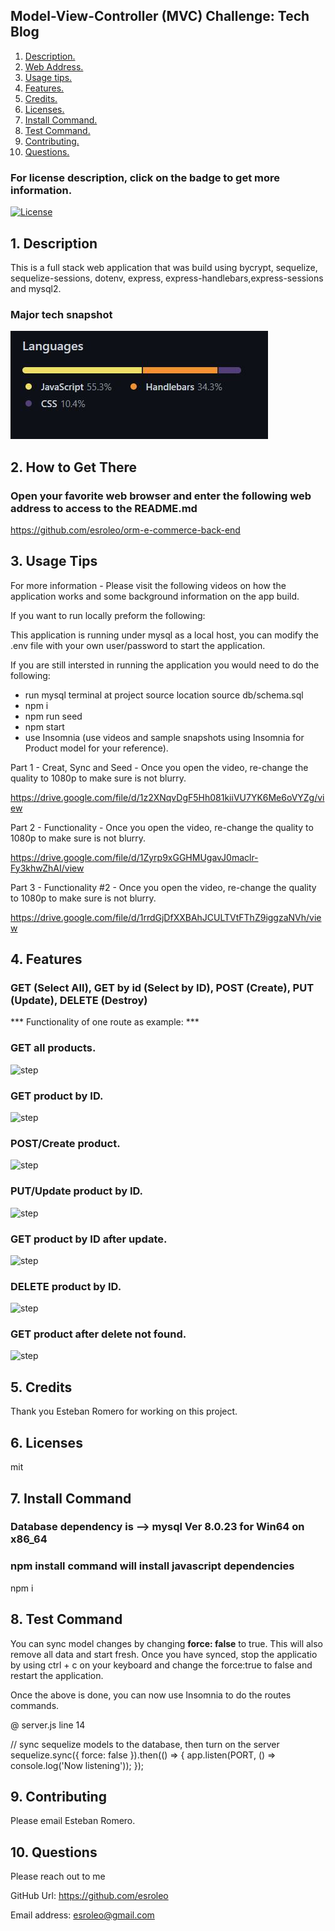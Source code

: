 ## Model-View-Controller (MVC) Challenge: Tech Blog

1. [ Description. ](#desc)
2. [ Web Address. ](#web-address)
3. [ Usage tips. ](#usage)
4. [ Features. ](#features)
5. [ Credits. ](#credits)
6. [ Licenses. ](#licenses)
7. [ Install Command. ](#commandInstall)
8. [ Test Command. ](#commandTest)
9. [ Contributing. ](#contributing)
9. [ Questions. ](#questions)

### For license description, click on the badge to get more information.
[![License](https://img.shields.io/badge/License-MIT%20-blue.svg)](https://opensource.org/licenses/mit)

<a name="desc"></a>
## 1. Description

This is a full stack web application that was build using bycrypt, sequelize, sequelize-sessions, dotenv, express, express-handlebars,express-sessions and mysql2.

### Major tech snapshot

![tech](./assets/images/code-used.JPG?raw=true "code-used.JPG")

<a name="web-address"></a>
## 2. How to Get There

### Open your favorite web browser and enter the following web address to access to the README.md

https://github.com/esroleo/orm-e-commerce-back-end


<a name="usage"></a>
## 3. Usage Tips

For more information - Please visit the following videos on how the application works and some background information on the app build.

If you want to run locally preform the following:

This application is running under mysql as a local host, you can modify the .env file with your own user/password to start the application.

If you are still intersted in running the application you would need to do the following:
* run mysql terminal at project source location
  source db/schema.sql
* npm i
* npm run seed
* npm start
* use Insomnia (use videos and sample snapshots using Insomnia for Product model for your reference).

Part 1 - Creat, Sync and Seed - Once you open the video, re-change the quality to 1080p to make sure is not blurry.

https://drive.google.com/file/d/1z2XNqvDgF5Hh081kiiVU7YK6Me6oVYZg/view

Part 2 -  Functionality - Once you open the video, re-change the quality to 1080p to make sure is not blurry.

https://drive.google.com/file/d/1Zyrp9xGGHMUgavJ0maclr-Fy3khwZhAI/view


Part 3 - Functionality #2 - Once you open the video, re-change the quality to 1080p to make sure is not blurry.

https://drive.google.com/file/d/1rrdGjDfXXBAhJCULTVtFThZ9iggzaNVh/view


<a name="features"></a>
## 4. Features

### GET (Select All), GET by id (Select by ID), POST (Create), PUT (Update), DELETE (Destroy)

 *** Functionality of one route as example: *** 

### GET all products.

![step](./assets/images/insomnia_get_all_products.JPG?raw=true "insomnia_get_all_products.JPG")

### GET product by ID.

![step](./assets/images/insomnia_get_all_products_by_id.JPG?raw=true "insomnia_get_all_products_by_id.JPG")

### POST/Create product.

![step](./assets/images/insomnia_post_create_product.JPG?raw=true "insomnia_post_create_product.JPG")

### PUT/Update product by ID.

![step](./assets/images/insomnia_put_update.JPG?raw=true "insomnia_put_update.JPG")

### GET product by ID after update.

![step](./assets/images/insomnia_get_all_products_by_id_updated.JPG?raw=true "insomnia_get_all_products_by_id_updated.JPG")

### DELETE product by ID.

![step](./assets/images/insomnia_delete_by_id.JPG?raw=true "insomnia_delete_by_id.JPG")

### GET product after delete not found.

![step](./assets/images/insomnia_get_all_products_by_id_notfound.JPG?raw=true "insomnia_get_all_products_by_id_notfound.JPG")



<a name="credits"></a>
## 5. Credits

Thank you Esteban Romero for working on this project.

<a name="licenses"></a>
## 6. Licenses

mit

<a name="commandInstall"></a>
## 7. Install Command

### Database dependency is --> mysql Ver 8.0.23 for Win64 on x86_64  
### npm install command will install javascript dependencies

npm i

<a name="commandTest"></a>
## 8. Test Command

You can sync model changes by changing **force: false** to true. This will also remove all data and start fresh.
Once you have synced, stop the applicatio by using ctrl + c on your keyboard and change the force:true to false and restart the application.

Once the above is done, you can now use Insomnia to do the routes commands.

@ server.js line 14

// sync sequelize models to the database, then turn on the server
sequelize.sync({ force: false }).then(() => {
  app.listen(PORT, () => console.log('Now listening'));
});


<a name="contributing"></a>
## 9. Contributing

Please email Esteban Romero.

<a name="questions"></a>
## 10. Questions

Please reach out to me

GitHub Url: https://github.com/esroleo

Email address: esroleo@gmail.com


